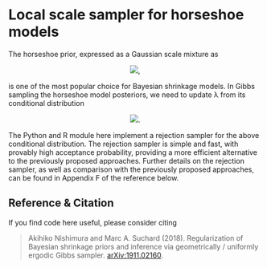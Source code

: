 Local scale sampler for horseshoe models
========

The horseshoe prior, expressed as a Gaussian scale mixture as
<p align="center">
  <img src="https://latex.codecogs.com/gif.latex?%5Cbeta%20%5C%2C%20%7C%20%5C%2C%20%5Ctau%2C%20%5Clambda%20%5Csim%20%5Cmathcal%7BN%7D%280%2C%20%5Ctau%5E2%20%5Clambda%5E2%29%2C%20%5C%20%5Clambda%20%5Csim%20%5Ctextrm%7BCauchy%7D%5E&plus;%280%2C%201%29">,
</p>
is one of the most popular choice for Bayesian shrinkage models.
In Gibbs sampling the horseshoe model posteriors, we need to update &lambda; from its conditional distribution
<p align="center">
  <img src="https://latex.codecogs.com/gif.latex?%5Cpi%28%5Clambda%20%5C%2C%20%7C%20%5C%2C%20%5Ctau%2C%20%5Cbeta%29%20%5Cpropto%20%5Cfrac%7B1%7D%7B%5Clambda%7D%20%5Cexp%5Cleft%28-%20%5Cfrac%7B%5Cbeta%5E2%7D%7B2%20%5Ctau%5E2%20%5Clambda%5E2%7D%20%5Cright%29%20%5Cfrac%7B1%7D%7B1%20&plus;%20%5Clambda%5E2%7D">.
</p>
The Python and R module here implement a rejection sampler for the above conditional distribution.
The rejection sampler is simple and fast, with provably high acceptance probability,  providing a more efficient alternative to the previously proposed approaches.
Further details on the rejection sampler, as well as comparison with the previously proposed approaches, can be found in Appendix F of the reference below.

Reference & Citation
--------
If you find code here useful, please consider citing
> Akihiko Nishimura and Marc A. Suchard (2018).
> Regularization of Bayesian shrinkage priors and inference via geometrically / uniformly ergodic Gibbs sampler. [arXiv:1911.02160](http://arxiv.org/abs/1911.02160).
